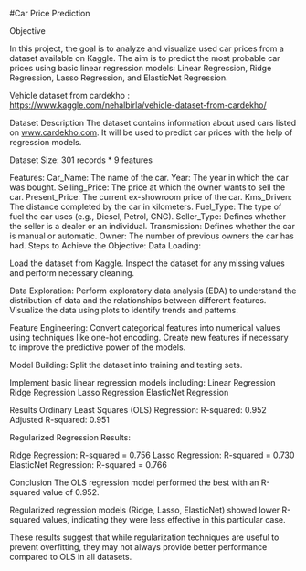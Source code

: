 
#Car Price Prediction

Objective

In this project, the goal is to analyze and visualize used car prices from a dataset available on Kaggle. The aim is to predict the most probable car prices using basic linear regression models: Linear Regression, Ridge Regression, Lasso Regression, and ElasticNet Regression.

Vehicle dataset from cardekho : https://www.kaggle.com/nehalbirla/vehicle-dataset-from-cardekho/


Dataset Description
The dataset contains information about used cars listed on www.cardekho.com. It will be used to predict car prices with the help of regression models.

Dataset Size: 301 records * 9 features

Features:
Car_Name: The name of the car.
Year: The year in which the car was bought.
Selling_Price: The price at which the owner wants to sell the car.
Present_Price: The current ex-showroom price of the car.
Kms_Driven: The distance completed by the car in kilometers.
Fuel_Type: The type of fuel the car uses (e.g., Diesel, Petrol, CNG).
Seller_Type: Defines whether the seller is a dealer or an individual.
Transmission: Defines whether the car is manual or automatic.
Owner: The number of previous owners the car has had.
Steps to Achieve the Objective:
Data Loading:

Load the dataset from Kaggle.
Inspect the dataset for any missing values and perform necessary cleaning.

Data Exploration:
Perform exploratory data analysis (EDA) to understand the distribution of data and the relationships between different features.
Visualize the data using plots to identify trends and patterns.

Feature Engineering:
Convert categorical features into numerical values using techniques like one-hot encoding.
Create new features if necessary to improve the predictive power of the models.

Model Building:
Split the dataset into training and testing sets.

Implement basic linear regression models including:
Linear Regression
Ridge Regression
Lasso Regression
ElasticNet Regression

Results
Ordinary Least Squares (OLS) Regression:
R-squared: 0.952
Adjusted R-squared: 0.951

Regularized Regression Results:

Ridge Regression: R-squared = 0.756
Lasso Regression: R-squared = 0.730
ElasticNet Regression: R-squared = 0.766

Conclusion
The OLS regression model performed the best with an R-squared value of 0.952.

Regularized regression models (Ridge, Lasso, ElasticNet) showed lower R-squared values, indicating they were less effective in this particular case.

These results suggest that while regularization techniques are useful to prevent overfitting, they may not always provide better performance compared to OLS in all datasets.

